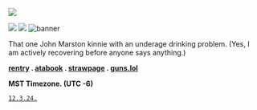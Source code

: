![](https://files.catbox.moe/5py9t2.png)

![](https://files.catbox.moe/ossnln.png)
![](https://files.catbox.moe/aibc90.png)
![banner](https://files.catbox.moe/b5uyst.png)

That one John Marston kinnie with an underage drinking problem. (Yes, I am actively recovering before anyone says anything.)

**[rentry](https://rentry.co/marstoning) . [atabook](https://marston.atabook.org) . [strawpage](https://johnmarstoned.straw.page) . [guns.lol](https://guns.lol/marston)**

**MST Timezone. (UTC -6)**

<code style="color : black">[12.3.24.](https://github.com/exodusinamerica)</code>

